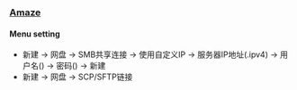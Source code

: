 ### [Amaze](https://github.com/TeamAmaze/AmazeFileManager)

#### Menu setting

- 新建 → 网盘 → SMB共享连接 → 使用自定义IP → 服务器IP地址(.ipv4) → 用户名() → 密码() → 新建
- 新建 → 网盘 → SCP/SFTP链接